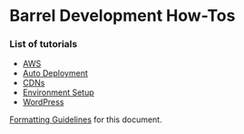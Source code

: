 Barrel Development How-Tos
==================

### List of tutorials

- [AWS](aws.md)
- [Auto Deployment](auto-deploy.md)
- [CDNs](cdns.md)
- [Environment Setup](environment-setup.md)
- [WordPress](wordpress.md)

[Formatting Guidelines](formatting-guidelines.md) for this document.
